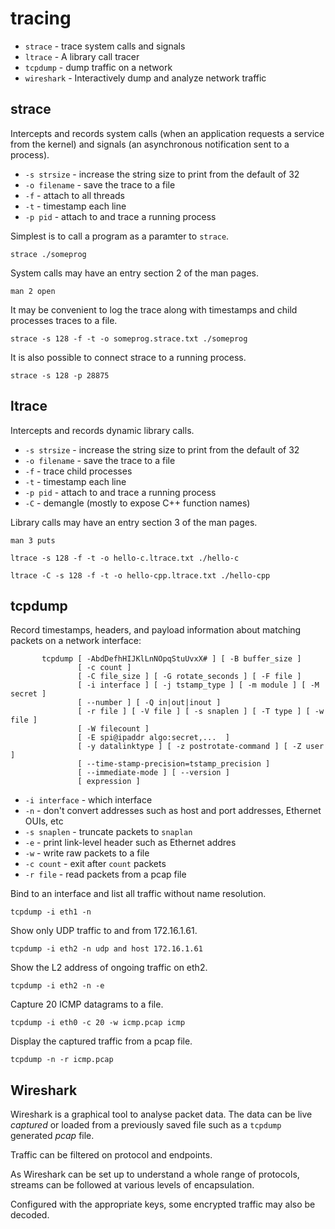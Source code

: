 # tracing

* `strace` - trace system calls and signals
* `ltrace` - A library call tracer
* `tcpdump` - dump traffic on a network
* `wireshark` - Interactively dump and analyze network traffic

## strace

Intercepts and records system calls \(when an application requests a service
from the kernel\) and signals \(an asynchronous notification sent to a process\).

* `-s strsize` - increase the string size to print from the default of 32
* `-o filename` - save the trace to a file
* `-f` - attach to all threads
* `-t` - timestamp each line
* `-p pid` - attach to and trace a running process

Simplest is to call a program as a paramter to `strace`.

```{text}
strace ./someprog
```

System calls may have an entry section 2 of the man pages.

```{text}
man 2 open
```

It may be convenient to log the trace along with timestamps and child processes
traces to a file.


```{text}
strace -s 128 -f -t -o someprog.strace.txt ./someprog
```

It is also possible to connect strace to a running process.

```{text}
strace -s 128 -p 28875
```

## ltrace

Intercepts and records dynamic library calls.

* `-s strsize` - increase the string size to print from the default of 32
* `-o filename` - save the trace to a file
* `-f` - trace child processes
* `-t` - timestamp each line
* `-p pid` - attach to and trace a running process
* `-C` - demangle \(mostly to expose C++ function names\)

Library calls may have an entry section 3 of the man pages.

```{text}
man 3 puts
```

```{text}
ltrace -s 128 -f -t -o hello-c.ltrace.txt ./hello-c 
```

```{text}
ltrace -C -s 128 -f -t -o hello-cpp.ltrace.txt ./hello-cpp
```

## tcpdump

Record timestamps, headers, and payload information about matching packets on a network interface:

```{text}
       tcpdump [ -AbdDefhHIJKlLnNOpqStuUvxX# ] [ -B buffer_size ]
               [ -c count ]
               [ -C file_size ] [ -G rotate_seconds ] [ -F file ]
               [ -i interface ] [ -j tstamp_type ] [ -m module ] [ -M secret ]
               [ --number ] [ -Q in|out|inout ]
               [ -r file ] [ -V file ] [ -s snaplen ] [ -T type ] [ -w file ]
               [ -W filecount ]
               [ -E spi@ipaddr algo:secret,...  ]
               [ -y datalinktype ] [ -z postrotate-command ] [ -Z user ]
               [ --time-stamp-precision=tstamp_precision ]
               [ --immediate-mode ] [ --version ]
               [ expression ]
```

* `-i interface` - which interface
* `-n` - don't convert addresses such as host and port addresses, Ethernet OUIs, etc
* `-s snaplen` - truncate packets to `snaplan`
* `-e` - print link-level header such as Ethernet addres
* `-w` - write raw packets to a file
* `-c count` - exit after `count` packets
* `-r file` - read packets from a pcap file

Bind to an interface and list all traffic without name resolution.

```{text}
tcpdump -i eth1 -n
```

Show only UDP traffic to and from 172.16.1.61.

```{text}
tcpdump -i eth2 -n udp and host 172.16.1.61
```

Show the L2 address of ongoing traffic on eth2.

```{text}
tcpdump -i eth2 -n -e
```

Capture 20 ICMP datagrams to a file.

```{text}
tcpdump -i eth0 -c 20 -w icmp.pcap icmp
```

Display the captured traffic from a pcap file.

```{text}
tcpdump -n -r icmp.pcap
```

## Wireshark

Wireshark is a graphical tool to analyse packet data.  The data can be live
*captured* or loaded from a previously saved file such as a `tcpdump`
generated *pcap* file.

Traffic can be filtered on protocol and endpoints.

As Wireshark can be set up to understand a whole range of protocols, streams
can be followed at various levels of encapsulation.

Configured with the appropriate keys, some encrypted traffic may also be
decoded.

